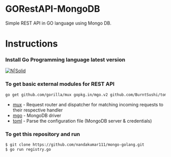 # GORestAPI-MongoDB

Simple REST API in GO language using Mongo DB.

# Instructions

### Install Go Programming language latest version

[![N|Solid](https://sdtimes.com/wp-content/uploads/2018/02/golang.sh_-490x490.png)](https://golang.org/dl/)

### To get basic external modules for REST API

 ```sh
go get github.com/gorilla/mux gopkg.in/mgo.v2 github.com/BurntSushi/toml
```

* [mux](https://github.com/gorilla/mux) - Request router and dispatcher for matching incoming requests to their respective handler
* [mgo](https://gopkg.in/mgo.v2) - MongoDB driver
* [toml](https://github.com/BurntSushi/toml) - Parse the configuration file (MongoDB server & credentials)

### To get this repository and run

 ```sh
$ git clone https://github.com/nandakumar111/mongo-golang.git
$ go run registry.go
```
